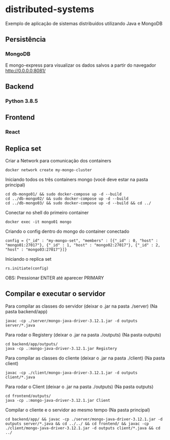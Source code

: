 # distributed-systems

Exemplo de aplicação de sistemas distribuídos utilizando Java e MongoDB

## Persistência

### MongoDB

E mongo-express para visualizar os dados salvos a partir do navegador http://0.0.0.0:8081/

## Backend

### Python 3.8.5

## Frontend

### React

## Replica set

Criar a Network para comunicação dos containers

`docker network create my-mongo-cluster`

Iniciando todos os três containers mongo (você deve estar na pasta principal)

```
cd db-mongo01/ && sudo docker-compose up -d --build
cd ../db-mongo02/ && sudo docker-compose up -d --build
cd ../db-mongo03/ && sudo docker-compose up -d --build && cd ../
```

Conectar no shell do primeiro container

`docker exec -it mongo01 mongo`

Criando o config dentro do mongo do container conectado

`config = {"_id" : "my-mongo-set", "members" : [{"_id" : 0, "host" : "mongo01:27017"}, {"_id" : 1, "host" : "mongo02:27017"}, {"_id" : 2, "host" : "mongo03:27017"}]}`

Iniciando o replica set

`rs.initiate(config)`

OBS: Pressionar ENTER até aparecer PRIMARY

## Compilar e executar o servidor

Para compilar as classes do servidor (deixar o .jar na pasta ./server) (Na pasta backend/app)

```
javac -cp ./server/mongo-java-driver-3.12.1.jar -d outputs server/*.java
```

Para rodar o Registery (deixar o .jar na pasta ./outputs)  (Na pasta outputs)

```
cd backend/app/outputs/
java -cp .:mongo-java-driver-3.12.1.jar Registery
```

Para compilar as classes do cliente (deixar o .jar na pasta ./client) (Na pasta client)

```
javac -cp ./client/mongo-java-driver-3.12.1.jar -d outputs client/*.java
```

Para rodar o Client (deixar o .jar na pasta ./outputs)  (Na pasta outputs)

```
cd frontend/outputs/
java -cp .:mongo-java-driver-3.12.1.jar Client
```

Compilar o cliente e o servidor ao mesmo tempo (Na pasta principal)

`cd backend/app/ && javac -cp ./server/mongo-java-driver-3.12.1.jar -d outputs server/*.java && cd ../../ && cd frontend/ && javac -cp ./client/mongo-java-driver-3.12.1.jar -d outputs client/*.java && cd ../`
